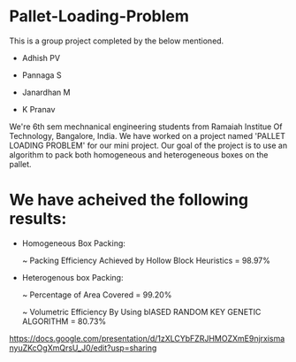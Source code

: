 # Pallet-Loading-Problem

This is a group project completed by the below mentioned.


* Adhish PV

* Pannaga S

* Janardhan M

* K Pranav

We're 6th sem mechnanical engineering students from Ramaiah Institue Of Technology, Bangalore, India. We have worked on a project named 'PALLET LOADING PROBLEM' for our mini project. Our goal of the project is to use an algorithm to pack both homogeneous and heterogeneous boxes on the pallet.

# We have acheived the following results:

* Homogeneous Box Packing:

    ~ Packing Efficiency Achieved by Hollow Block Heuristics = 98.97%

* Heterogenous box Packing:

    ~ Percentage of Area Covered = 99.20%

    ~ Volumetric Efficiency By Using bIASED RANDOM KEY GENETIC ALGORITHM = 80.73%

https://docs.google.com/presentation/d/1zXLCYbFZRJHMOZXmE9njrxismanyuZKcOgXmQrsU_J0/edit?usp=sharing
